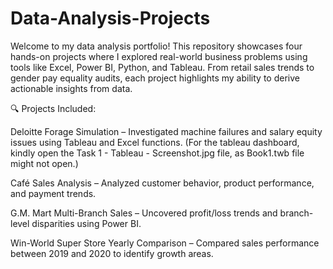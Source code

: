 # Data-Analysis-Projects
Welcome to my data analysis portfolio! This repository showcases four hands-on projects where I explored real-world business problems using tools like Excel, Power BI, Python, and Tableau. From retail sales trends to gender pay equality audits, each project highlights my ability to derive actionable insights from data.

🔍 Projects Included:

Deloitte Forage Simulation – Investigated machine failures and salary equity issues using Tableau and Excel functions. (For the tableau dashboard, kindly open the Task 1 - Tableau - Screenshot.jpg file, as Book1.twb file might not open.)

Café Sales Analysis – Analyzed customer behavior, product performance, and payment trends.

G.M. Mart Multi-Branch Sales – Uncovered profit/loss trends and branch-level disparities using Power BI.

Win-World Super Store Yearly Comparison – Compared sales performance between 2019 and 2020 to identify growth areas.




